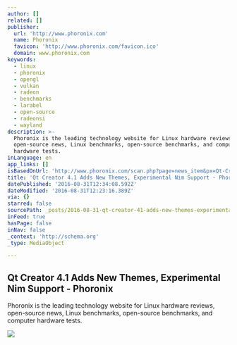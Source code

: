 ```yaml
---
author: []
related: []
publisher:
  url: 'http://www.phoronix.com'
  name: Phoronix
  favicon: 'http://www.phoronix.com/favicon.ico'
  domain: www.phoronix.com
keywords:
  - linux
  - phoronix
  - opengl
  - vulkan
  - radeon
  - benchmarks
  - larabel
  - open-source
  - radeonsi
  - wayland
description: >-
  Phoronix is the leading technology website for Linux hardware reviews,
  open-source news, Linux benchmarks, open-source benchmarks, and computer
  hardware tests.
inLanguage: en
app_links: []
isBasedOnUrl: 'http://www.phoronix.com/scan.php?page=news_item&px=Qt-Creator-4.1'
title: 'Qt Creator 4.1 Adds New Themes, Experimental Nim Support - Phoronix'
datePublished: '2016-08-31T12:34:08.592Z'
dateModified: '2016-08-31T12:23:16.389Z'
via: {}
starred: false
sourcePath: _posts/2016-08-31-qt-creator-41-adds-new-themes-experimental-nim-support-p.md
inFeed: true
hasPage: false
inNav: false
_context: 'http://schema.org'
_type: MediaObject

---
```

<article style=""><h1>Qt Creator 4.1 Adds New Themes, Experimental Nim Support - Phoronix</h1><p>Phoronix is the leading technology website for Linux hardware reviews, open-source news, Linux benchmarks, open-source benchmarks, and computer hardware tests.</p><img src="http://www.phoronix.com/assets/categories/michaellarabel.jpg" /></article>